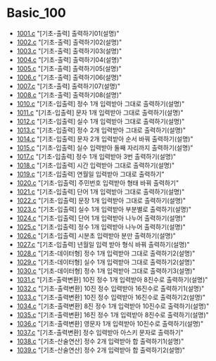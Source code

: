 # Basic_100

* [1001.c](./1001.c) "[기초-출력] 출력하기01(설명)"
* [1002.c](./1002.c) "[기초-출력] 출력하기02(설명)"
* [1003.c](./1003.c) "[기초-출력] 출력하기03(설명)"
* [1004.c](./1004.c) "[기초-출력] 출력하기04(설명)"
* [1005.c](./1005.c) "[기초-출력] 출력하기05(설명)"
* [1006.c](./1006.c) "[기초-출력] 출력하기06(설명)"
* [1007.c](./1007.c) "[기초-출력] 출력하기07(설명)"
* [1008.c](./1008.c) "[기초-출력] 출력하기08(설명)"
* [1010.c](./1010.c) "[기초-입출력] 정수 1개 입력받아 그대로 출력하기(설명)"
* [1011.c](./1011.c) "[기초-입출력] 문자 1개 입력받아 그대로 출력하기(설명)"
* [1012.c](./1012.c) "[기초-입출력] 실수 1개 입력받아 그대로 출력하기(설명)"
* [1013.c](./1013.c) "[기초-입출력] 정수 2개 입력받아 그대로 출력하기(설명)"
* [1014.c](./1014.c) "[기초-입출력] 문자 2개 입력받아 순서 바꿔 출력하기(설명)"
* [1015.c](./1015.c) "[기초-입출력] 실수 입력받아 둘째 자리까지 출력하기(설명)"
* [1017.c](./1017.c) "[기초-입출력] 정수 1개 입력받아 3번 출력하기(설명)"
* [1018.c](./1018.c) "[기초-입출력] 시간 입력받아 그대로 출력하기(설명)"
* [1019.c](./1019.c) "[기초-입출력] 연월일 입력받아 그대로 출력하기"
* [1020.c](./1020.c) "[기초-입출력] 주민번호 입력받아 형태 바꿔 출력하기"
* [1021.c](./1021.c) "[기초-입출력] 단어 1개 입력받아 그대로 출력하기(설명)"
* [1022.c](./1022.c) "[기초-입출력] 문장 1개 입력받아 그대로 출력하기(설명)"
* [1023.c](./1023.c) "[기초-입출력] 실수 1개 입력받아 부분별로 출력하기(설명)"
* [1024.c](./1024.c) "[기초-입출력] 단어 1개 입력받아 나누어 출력하기(설명)"
* [1025.c](./1025.c) "[기초-입출력] 정수 1개 입력받아 나누어 출력하기(설명)"
* [1026.c](./1026.c) "[기초-입출력] 시분초 입력받아 분만 출력하기(설명)"
* [1027.c](./1027.c) "[기초-입출력] 년월일 입력 받아 형식 바꿔 출력하기(설명)"
* [1028.c](./1028.c) "[기초-데이터형] 정수 1개 입력받아 그대로 출력하기2(설명)"
* [1029.c](./1029.c) "[기초-데이터형] 실수 1개 입력받아 그대로 출력하기2(설명)"
* [1030.c](./1030.c) "[기초-데이터형] 정수 1개 입력받아 그대로 출력하기3(설명)"
* [1031.c](./1031.c) "[기초-출력변환] 10진 정수 1개 입력받아 8진수로 출력하기(설명)"
* [1032.c](./1032.c) "[기초-출력변환] 10진 정수 입력받아 16진수로 출력하기1(설명)"
* [1033.c](./1033.c) "[기초-출력변환] 10진 정수 입력받아 16진수로 출력하기2(설명)"
* [1034.c](./1034.c) "[기초-출력변환] 8진 정수 1개 입력받아 10진수로 출력하기(설명)"
* [1035.c](./1035.c) "[기초-출력변환] 16진 정수 1개 입력받아 8진수로 출력하기(설명)"
* [1036.c](./1036.c) "[기초-출력변환] 영문자 1개 입력받아 10진수로 출력하기(설명)"
* [1037.c](./1037.c) "[기초-출력변환] 정수 입력받아 아스키 문자로 출력하기"
* [1038.c](./1038.c) "[기초-산술연산] 정수 2개 입력받아 합 출력하기1(설명)"
* [1039.c](./1039.c) "[기초-산술연산] 정수 2개 입력받아 합 출력하기2(설명)"